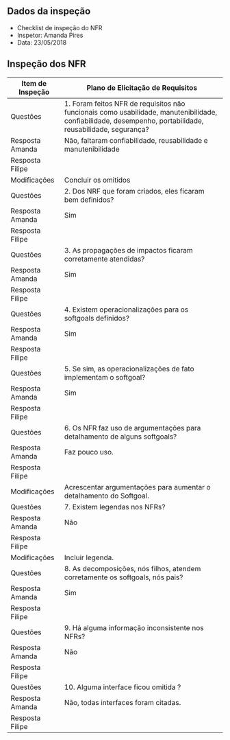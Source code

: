 ## Dados da inspeção

* Checklist de inspeção do NFR
* Inspetor: Amanda Pires
* Data: 23/05/2018

## Inspeção dos NFR

|Item de Inspeção|Plano de Elicitação de Requisitos|
|-----|-------|
Questões|1.	Foram feitos NFR de requisitos não funcionais como usabilidade, manutenibilidade, confiabilidade, desempenho, portabilidade, reusabilidade, segurança?|
Resposta Amanda|   Não, faltaram confiabilidade, reusabilidade e manutenibilidade|
Resposta Filipe||
Modificações| Concluir os omitidos|
Questões|2.	Dos NRF que foram criados, eles ficaram bem definidos?|
Resposta Amanda|   Sim|
Resposta Filipe||
Questões|3.	As propagações de impactos ficaram corretamente atendidas?|
Resposta Amanda|  Sim|
Resposta Filipe||
Questões|4.	Existem operacionalizações para os softgoals definidos?|
Resposta Amanda|  Sim|
Resposta Filipe||
Questões|5.	Se sim, as operacionalizações de fato implementam o softgoal?|
Resposta Amanda|  Sim|
Resposta Filipe||
Questões|6.	Os NFR faz uso de argumentações para detalhamento de alguns softgoals?|
Resposta Amanda|  Faz pouco uso.|
Resposta Filipe||
Modificações|   Acrescentar argumentações para aumentar o detalhamento do Softgoal.|
Questões|7.	Existem legendas nos NFRs?|
Resposta Amanda|   Não|
Resposta Filipe||
Modificações| Incluir legenda.|
Questões|8.	As decomposições, nós filhos, atendem corretamente os softgoals,  nós pais?|
Resposta Amanda|   Sim|
Resposta Filipe||
Questões|9.	Há alguma informação inconsistente nos NFRs?|
Resposta Amanda|   Não|
Resposta Filipe||
Questões|10.	Alguma interface ficou omitida ?|
Resposta Amanda|   Não, todas interfaces foram citadas.|
Resposta Filipe||
